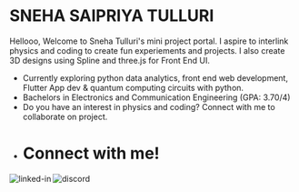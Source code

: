 # SNEHA SAIPRIYA TULLURI


Hellooo, Welcome to Sneha Tulluri's mini project portal. I aspire to interlink physics and coding to create fun experiements and projects. I also create 3D designs using Spline and three.js for Front End UI. 

- Currently exploring python data analytics, front end web development, Flutter App dev & quantum computing circuits with python.
- Bachelors in Electronics and Communication Engineering (GPA: 3.70/4)
- Do you have an interest in physics and coding? Connect with me to collaborate on project.
- <h1>Connect with me!</h1>
<a href=https://www.linkedin.com/in/sneha-tulluri-06789b1a5/><img align="left" alt="linked-in" src="https://img.shields.io/badge/linkedin-%230077B5.svg?&style=for-the-badge&logo=linkedin&logoColor=white" /></a>
<a href=https://discord.com/users/746741602852012033><img align="left" alt="discord" src="https://img.shields.io/badge/Discord-7289DA?style=for-the-badge&logo=discord&logoColor=white" /></a>  


